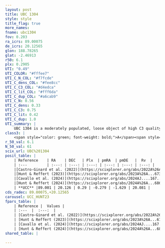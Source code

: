 ```yaml
---
layout: post
title: UBC 1304
style: style
title_flag: true
more_names: 
fname: ubc1304
fov: 0.203
ra_icrs: 89.00075
de_icrs: 20.12565
glon: 188.78265
glat: -2.46913
r50: 6.1
plx: 0.2905
UTI: "0.49"
UTI_COLOR: "#fffee7"
UTI_C_N_COL: "#f7fcde"
UTI_C_dens_COL: "#fee8cc"
UTI_C_C3_COL: "#d4edca"
UTI_C_lit_COL: "#fff6da"
UTI_C_dup_COL: "#a6cab9"
UTI_C_N: 0.56
UTI_C_dens: 0.33
UTI_C_C3: 0.75
UTI_C_lit: 0.42
UTI_C_dup: 1.0
UTI_summary: |
    UBC 1304 is a moderately populated, loose object of high C3 quality. It was recently reported in the literature.
class3: |
    <span style="color: green; font-weight: bold;">A</span><span style="color: #FFC300; font-weight: bold;">B</span>
r_50_val: 6.1
N_50_val: 61
scix_url: UBC%201304
posit_table: |
    | Reference    | RA    | DEC   | Plx  | pmRA  | pmDE   |  Rv  |
    | :---         | :---: | :---: | :---: | :---: | :---: | :---: |
    |[Castro-Ginard et al. (2022)](https://scixplorer.org/abs/2022A%26A...661A.118C) | 89.03 | 20.14 | 0.29 | -0.28 | -1.63 | -- |
    |[Hunt & Reffert (2023)](https://scixplorer.org/abs/2023A%26A...673A.114H) | 88.986 | 20.122 | 0.287 | -0.279 | -1.627 | 36.708 |
    |[Cavallo et al. (2024)](https://scixplorer.org/abs/2024AJ....167...12C) | 89.028 | 20.128 | 0.291 | -- | -- | -- |
    |[Hunt & Reffert (2024)](https://scixplorer.org/abs/2024A%26A...686A..42H) | 88.986 | 20.122 | 0.287 | -0.279 | -1.627 | 36.708 |
    | **UCC** |89.001 | 20.126 | 0.29 | -0.279 | -1.629 | 20.081 | 
cds_radec: 89.00075,+20.12565
carousel: UCC_HUNT23
fpars_table: |
    | Reference |  Values |
    | :---  |  :---:  |
    | [Castro-Ginard et al. (2022)](https://scixplorer.org/abs/2022A%26A...661A.118C) | `AV=1.772, Dist=3525, logAge=7.111` |
    | [Hunt & Reffert (2023)](https://scixplorer.org/abs/2023A%26A...673A.114H) | `AV50=1.935, diffAV50=2.126, MOD50=12.357, logAge50=7.516` |
    | [Cavallo et al. (2024)](https://scixplorer.org/abs/2024AJ....167...12C) | `AV50=1.72, dMod50=12.49, logAge50=7.65, [Fe/H]50=0.55` |
    | [Hunt & Reffert (2024)](https://scixplorer.org/abs/2024A%26A...686A..42H) | `MassJ=655.906` |
shared_table: |
    
---
```

